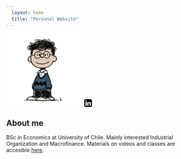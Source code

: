 ```yaml
---
  layout: home
  title: "Personal Website"
---
```


<img src="assets/img/fotoPerfil.jpeg" alt="Mi Foto" width="200px">


<a href="www.linkedin.com/in/joaquinmartinezojeda" target="_blank">
    <img src="assets/img/linkedin.jpg" alt="LinkedIn" width="30px" style="vertical-align: middle;">
</a>
  
## About me
BSc in Economics at University of Chile. Mainly interested Industrial Organization and Macrofinance. Materials on videos and classes are accesible [here](materiales.md).
